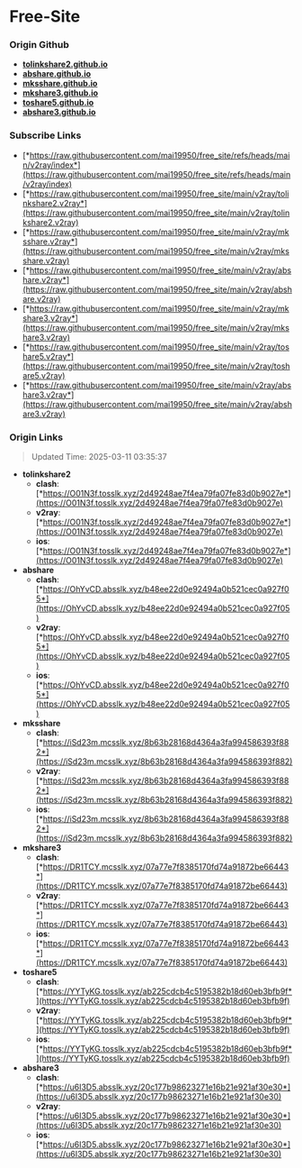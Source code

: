 # Free-Site

### Origin Github

- [**tolinkshare2.github.io**](https://github.com/tolinkshare2/tolinkshare2.github.io)
- [**abshare.github.io**](https://github.com/abshare/abshare.github.io)
- [**mksshare.github.io**](https://github.com/mksshare/mksshare.github.io)
- [**mkshare3.github.io**](https://github.com/mkshare3/mkshare3.github.io)
- [**toshare5.github.io**](https://github.com/toshare5/toshare5.github.io)
- [**abshare3.github.io**](https://github.com/abshare3/abshare3.github.io)

### Subscribe Links

- [*https://raw.githubusercontent.com/mai19950/free_site/refs/heads/main/v2ray/index*](https://raw.githubusercontent.com/mai19950/free_site/refs/heads/main/v2ray/index)
- [*https://raw.githubusercontent.com/mai19950/free_site/main/v2ray/tolinkshare2.v2ray*](https://raw.githubusercontent.com/mai19950/free_site/main/v2ray/tolinkshare2.v2ray)
- [*https://raw.githubusercontent.com/mai19950/free_site/main/v2ray/mksshare.v2ray*](https://raw.githubusercontent.com/mai19950/free_site/main/v2ray/mksshare.v2ray)
- [*https://raw.githubusercontent.com/mai19950/free_site/main/v2ray/abshare.v2ray*](https://raw.githubusercontent.com/mai19950/free_site/main/v2ray/abshare.v2ray)
- [*https://raw.githubusercontent.com/mai19950/free_site/main/v2ray/mkshare3.v2ray*](https://raw.githubusercontent.com/mai19950/free_site/main/v2ray/mkshare3.v2ray)
- [*https://raw.githubusercontent.com/mai19950/free_site/main/v2ray/toshare5.v2ray*](https://raw.githubusercontent.com/mai19950/free_site/main/v2ray/toshare5.v2ray)
- [*https://raw.githubusercontent.com/mai19950/free_site/main/v2ray/abshare3.v2ray*](https://raw.githubusercontent.com/mai19950/free_site/main/v2ray/abshare3.v2ray)

### Origin Links

> Updated Time: 2025-03-11 03:35:37

- **tolinkshare2**
  - **clash**: [*https://O01N3f.tosslk.xyz/2d49248ae7f4ea79fa07fe83d0b9027e*](https://O01N3f.tosslk.xyz/2d49248ae7f4ea79fa07fe83d0b9027e)
  - **v2ray**: [*https://O01N3f.tosslk.xyz/2d49248ae7f4ea79fa07fe83d0b9027e*](https://O01N3f.tosslk.xyz/2d49248ae7f4ea79fa07fe83d0b9027e)
  - **ios**: [*https://O01N3f.tosslk.xyz/2d49248ae7f4ea79fa07fe83d0b9027e*](https://O01N3f.tosslk.xyz/2d49248ae7f4ea79fa07fe83d0b9027e)
- **abshare**
  - **clash**: [*https://OhYvCD.absslk.xyz/b48ee22d0e92494a0b521cec0a927f05*](https://OhYvCD.absslk.xyz/b48ee22d0e92494a0b521cec0a927f05)
  - **v2ray**: [*https://OhYvCD.absslk.xyz/b48ee22d0e92494a0b521cec0a927f05*](https://OhYvCD.absslk.xyz/b48ee22d0e92494a0b521cec0a927f05)
  - **ios**: [*https://OhYvCD.absslk.xyz/b48ee22d0e92494a0b521cec0a927f05*](https://OhYvCD.absslk.xyz/b48ee22d0e92494a0b521cec0a927f05)
- **mksshare**
  - **clash**: [*https://iSd23m.mcsslk.xyz/8b63b28168d4364a3fa994586393f882*](https://iSd23m.mcsslk.xyz/8b63b28168d4364a3fa994586393f882)
  - **v2ray**: [*https://iSd23m.mcsslk.xyz/8b63b28168d4364a3fa994586393f882*](https://iSd23m.mcsslk.xyz/8b63b28168d4364a3fa994586393f882)
  - **ios**: [*https://iSd23m.mcsslk.xyz/8b63b28168d4364a3fa994586393f882*](https://iSd23m.mcsslk.xyz/8b63b28168d4364a3fa994586393f882)
- **mkshare3**
  - **clash**: [*https://DR1TCY.mcsslk.xyz/07a77e7f8385170fd74a91872be66443*](https://DR1TCY.mcsslk.xyz/07a77e7f8385170fd74a91872be66443)
  - **v2ray**: [*https://DR1TCY.mcsslk.xyz/07a77e7f8385170fd74a91872be66443*](https://DR1TCY.mcsslk.xyz/07a77e7f8385170fd74a91872be66443)
  - **ios**: [*https://DR1TCY.mcsslk.xyz/07a77e7f8385170fd74a91872be66443*](https://DR1TCY.mcsslk.xyz/07a77e7f8385170fd74a91872be66443)
- **toshare5**
  - **clash**: [*https://YYTyKG.tosslk.xyz/ab225cdcb4c5195382b18d60eb3bfb9f*](https://YYTyKG.tosslk.xyz/ab225cdcb4c5195382b18d60eb3bfb9f)
  - **v2ray**: [*https://YYTyKG.tosslk.xyz/ab225cdcb4c5195382b18d60eb3bfb9f*](https://YYTyKG.tosslk.xyz/ab225cdcb4c5195382b18d60eb3bfb9f)
  - **ios**: [*https://YYTyKG.tosslk.xyz/ab225cdcb4c5195382b18d60eb3bfb9f*](https://YYTyKG.tosslk.xyz/ab225cdcb4c5195382b18d60eb3bfb9f)
- **abshare3**
  - **clash**: [*https://u6I3D5.absslk.xyz/20c177b98623271e16b21e921af30e30*](https://u6I3D5.absslk.xyz/20c177b98623271e16b21e921af30e30)
  - **v2ray**: [*https://u6I3D5.absslk.xyz/20c177b98623271e16b21e921af30e30*](https://u6I3D5.absslk.xyz/20c177b98623271e16b21e921af30e30)
  - **ios**: [*https://u6I3D5.absslk.xyz/20c177b98623271e16b21e921af30e30*](https://u6I3D5.absslk.xyz/20c177b98623271e16b21e921af30e30)
